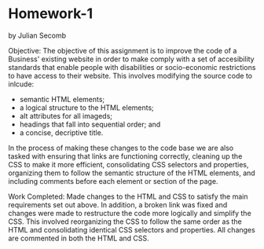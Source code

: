 # Homework-1
by Julian Secomb

Objective: The objective of this assignment is to improve the code of a Business' existing website in order to make comply with a set of accesibility standards that enable people with disabilities or socio-economic restrictions to have access to their website. This involves modifying the source code to inlcude:
- semantic HTML elements;
- a logical structure to the HTML elements;
- alt attributes for all imageds;
- headings that fall into sequential order; and
- a concise, decriptive title.

In the process of making these changes to the code base we are also tasked with ensuring that links are functioning correctly, cleaning up the CSS to make it more efficient, consolidating CSS selectors and properties, organizing them to follow the semantic structure of the HTML elements, and including comments before each element or section of the page.

Work Completed: Made changes to the HTML and CSS to satisfy the main requirements set out above. In addition, a broken link was fixed and changes were made to restructure the code more logically and simplify the CSS. This involved reorganizing the CSS to follow the same order as the HTML and consolidating identical CSS selectors and properties. All changes are commented in both the HTML and CSS.


